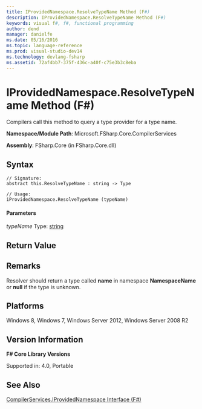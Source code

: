 ```yaml
---
title: IProvidedNamespace.ResolveTypeName Method (F#)
description: IProvidedNamespace.ResolveTypeName Method (F#)
keywords: visual f#, f#, functional programming
author: dend
manager: danielfe
ms.date: 05/16/2016
ms.topic: language-reference
ms.prod: visual-studio-dev14
ms.technology: devlang-fsharp
ms.assetid: 72af4bb7-375f-436c-a40f-c75e3b3c8eba 
---
```


# IProvidedNamespace.ResolveTypeName Method (F#)

Compilers call this method to query a type provider for a type name.

**Namespace/Module Path**: Microsoft.FSharp.Core.CompilerServices

**Assembly**: FSharp.Core (in FSharp.Core.dll)


## Syntax

```
// Signature:
abstract this.ResolveTypeName : string -> Type

// Usage:
iProvidedNamespace.ResolveTypeName (typeName)
```

#### Parameters
*typeName*
Type: [string](https://msdn.microsoft.com/library/12b97856-ec80-4f70-a018-afb0753f755a)







## Return Value

## Remarks
Resolver should return a type called **name** in namespace **NamespaceName** or **null** if the type is unknown.


## Platforms
Windows 8, Windows 7, Windows Server 2012, Windows Server 2008 R2


## Version Information
**F# Core Library Versions**

Supported in: 4.0, Portable




## See Also
[CompilerServices.IProvidedNamespace Interface &#40;F&#35;&#41;](CompilerServices.IProvidedNamespace-Interface-%5BFSharp%5D.md)

